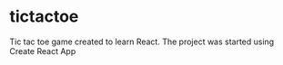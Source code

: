 # tictactoe
Tic tac toe game created to learn React. The project was started using Create React App
